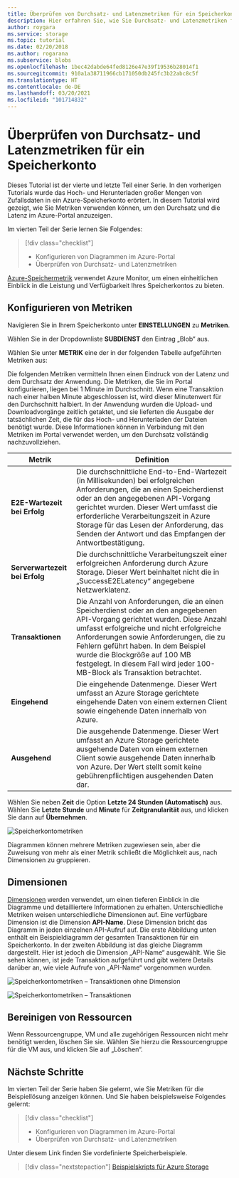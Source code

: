 ```yaml
---
title: Überprüfen von Durchsatz- und Latenzmetriken für ein Speicherkonto im Azure-Portal | Microsoft Docs
description: Hier erfahren Sie, wie Sie Durchsatz- und Latenzmetriken für ein Speicherkonto im Portal überprüfen.
author: roygara
ms.service: storage
ms.topic: tutorial
ms.date: 02/20/2018
ms.author: rogarana
ms.subservice: blobs
ms.openlocfilehash: 1bec42dabde64fed8126e47e39f19536b28014f1
ms.sourcegitcommit: 910a1a38711966cb171050db245fc3b22abc8c5f
ms.translationtype: HT
ms.contentlocale: de-DE
ms.lasthandoff: 03/20/2021
ms.locfileid: "101714832"
---
```

# <a name="verify-throughput-and-latency-metrics-for-a-storage-account"></a>Überprüfen von Durchsatz- und Latenzmetriken für ein Speicherkonto

Dieses Tutorial ist der vierte und letzte Teil einer Serie. In den vorherigen Tutorials wurde das Hoch- und Herunterladen großer Mengen von Zufallsdaten in ein Azure-Speicherkonto erörtert. In diesem Tutorial wird gezeigt, wie Sie Metriken verwenden können, um den Durchsatz und die Latenz im Azure-Portal anzuzeigen.

Im vierten Teil der Serie lernen Sie Folgendes:

> [!div class="checklist"]
> * Konfigurieren von Diagrammen im Azure-Portal
> * Überprüfen von Durchsatz- und Latenzmetriken

[Azure-Speichermetrik](./monitor-blob-storage.md?toc=%2fazure%2fstorage%2fblobs%2ftoc.json) verwendet Azure Monitor, um einen einheitlichen Einblick in die Leistung und Verfügbarkeit Ihres Speicherkontos zu bieten.

## <a name="configure-metrics"></a>Konfigurieren von Metriken

Navigieren Sie in Ihrem Speicherkonto unter **EINSTELLUNGEN** zu **Metriken**.

Wählen Sie in der Dropdownliste **SUBDIENST** den Eintrag „Blob“ aus.

Wählen Sie unter **METRIK** eine der in der folgenden Tabelle aufgeführten Metriken aus:

Die folgenden Metriken vermitteln Ihnen einen Eindruck von der Latenz und dem Durchsatz der Anwendung. Die Metriken, die Sie im Portal konfigurieren, liegen bei 1 Minute im Durchschnitt. Wenn eine Transaktion nach einer halben Minute abgeschlossen ist, wird dieser Minutenwert für den Durchschnitt halbiert. In der Anwendung wurden die Upload- und Downloadvorgänge zeitlich getaktet, und sie lieferten die Ausgabe der tatsächlichen Zeit, die für das Hoch- und Herunterladen der Dateien benötigt wurde. Diese Informationen können in Verbindung mit den Metriken im Portal verwendet werden, um den Durchsatz vollständig nachzuvollziehen.

|Metrik|Definition|
|---|---|
|**E2E-Wartezeit bei Erfolg**|Die durchschnittliche End-to-End-Wartezeit (in Millisekunden) bei erfolgreichen Anforderungen, die an einen Speicherdienst oder an den angegebenen API-Vorgang gerichtet wurden. Dieser Wert umfasst die erforderliche Verarbeitungszeit in Azure Storage für das Lesen der Anforderung, das Senden der Antwort und das Empfangen der Antwortbestätigung.|
|**Serverwartezeit bei Erfolg**|Die durchschnittliche Verarbeitungszeit einer erfolgreichen Anforderung durch Azure Storage. Dieser Wert beinhaltet nicht die in „SuccessE2ELatency“ angegebene Netzwerklatenz. |
|**Transaktionen**|Die Anzahl von Anforderungen, die an einen Speicherdienst oder an den angegebenen API-Vorgang gerichtet wurden. Diese Anzahl umfasst erfolgreiche und nicht erfolgreiche Anforderungen sowie Anforderungen, die zu Fehlern geführt haben. In dem Beispiel wurde die Blockgröße auf 100 MB festgelegt. In diesem Fall wird jeder 100-MB-Block als Transaktion betrachtet.|
|**Eingehend**|Die eingehende Datenmenge. Dieser Wert umfasst an Azure Storage gerichtete eingehende Daten von einem externen Client sowie eingehende Daten innerhalb von Azure. |
|**Ausgehend**|Die ausgehende Datenmenge. Dieser Wert umfasst an Azure Storage gerichtete ausgehende Daten von einem externen Client sowie ausgehende Daten innerhalb von Azure. Der Wert stellt somit keine gebührenpflichtigen ausgehenden Daten dar. |

Wählen Sie neben **Zeit** die Option **Letzte 24 Stunden (Automatisch)** aus. Wählen Sie **Letzte Stunde** und **Minute** für **Zeitgranularität** aus, und klicken Sie dann auf **Übernehmen**.

![Speicherkontometriken](./media/storage-blob-scalable-app-verify-metrics/figure1.png)

Diagrammen können mehrere Metriken zugewiesen sein, aber die Zuweisung von mehr als einer Metrik schließt die Möglichkeit aus, nach Dimensionen zu gruppieren.

## <a name="dimensions"></a>Dimensionen

[Dimensionen](./monitor-blob-storage-reference.md?toc=%2fazure%2fstorage%2fblobs%2ftoc.json#metrics-dimensions) werden verwendet, um einen tieferen Einblick in die Diagramme und detailliertere Informationen zu erhalten. Unterschiedliche Metriken weisen unterschiedliche Dimensionen auf. Eine verfügbare Dimension ist die Dimension **API-Name**. Diese Dimension bricht das Diagramm in jeden einzelnen API-Aufruf auf. Die erste Abbildung unten enthält ein Beispieldiagramm der gesamten Transaktionen für ein Speicherkonto. In der zweiten Abbildung ist das gleiche Diagramm dargestellt. Hier ist jedoch die Dimension „API-Name“ ausgewählt. Wie Sie sehen können, ist jede Transaktion aufgeführt und gibt weitere Details darüber an, wie viele Aufrufe von „API-Name“ vorgenommen wurden.

![Speicherkontometriken – Transaktionen ohne Dimension](./media/storage-blob-scalable-app-verify-metrics/transactionsnodimensions.png)

![Speicherkontometriken – Transaktionen](./media/storage-blob-scalable-app-verify-metrics/transactions.png)

## <a name="clean-up-resources"></a>Bereinigen von Ressourcen

Wenn Ressourcengruppe, VM und alle zugehörigen Ressourcen nicht mehr benötigt werden, löschen Sie sie. Wählen Sie hierzu die Ressourcengruppe für die VM aus, und klicken Sie auf „Löschen“.

## <a name="next-steps"></a>Nächste Schritte

Im vierten Teil der Serie haben Sie gelernt, wie Sie Metriken für die Beispiellösung anzeigen können. Und Sie haben beispielsweise Folgendes gelernt:

> [!div class="checklist"]
> * Konfigurieren von Diagrammen im Azure-Portal
> * Überprüfen von Durchsatz- und Latenzmetriken

Unter diesem Link finden Sie vordefinierte Speicherbeispiele.

> [!div class="nextstepaction"]
> [Beispielskripts für Azure Storage](storage-samples-blobs-cli.md)

[previous-tutorial]: storage-blob-scalable-app-download-files.md